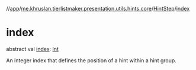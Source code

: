 //[app](../../../index.md)/[me.khruslan.tierlistmaker.presentation.utils.hints.core](../index.md)/[HintStep](index.md)/[index](--index--.md)

# index

abstract val [index](--index--.md): [Int](https://kotlinlang.org/api/latest/jvm/stdlib/kotlin/-int/index.html)

An integer index that defines the position of a hint within a hint group.
